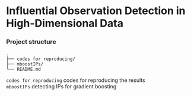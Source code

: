 # Influential Observation Detection in High-Dimensional Data  


### Project structure  

```
.
├── codes for reproducing/
├── mboostIPs/
└── README.md
```


`codes for reproducing` codes for reproducing the results      
`mboostIPs` detecting IPs for gradient boosting  



